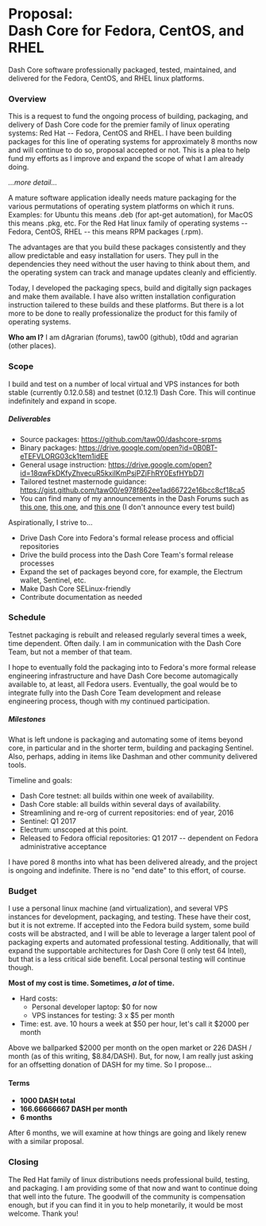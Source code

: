 # Proposal:<br />Dash Core for Fedora, CentOS, and RHEL

Dash Core software professionally packaged, tested, maintained, and delivered
for the Fedora, CentOS, and RHEL linux platforms.

### Overview

This is a request to fund the ongoing process of building, packaging, and
delivery of Dash Core code for the premier family of linux operating systems:
Red Hat -- Fedora, CentOS and RHEL. I have been building packages for this line
of operating systems for approximately 8 months now and will continue to do so,
proposal accepted or not. This is a plea to help fund my efforts as I improve
and expand the scope of what I am already doing.

*...more detail...*

A mature software application ideally needs mature packaging for the various
permutations of operating system platforms on which it runs. Examples: for
Ubuntu this means .deb (for apt-get automation), for MacOS this means .pkg, etc.
For the Red Hat linux family of operating systems -- Fedora, CentOS, RHEL --
this means RPM packages (.rpm).

The advantages are that you build these packages consistently and they allow
predictable and easy installation for users. They pull in the dependencies they
need without the user having to think about them, and the operating system can
track and manage updates cleanly and efficiently.

Today, I developed the packaging specs, build and digitally sign packages and
make them available. I have also written installation configuration instruction
tailered to these builds and these platforms. But there is a lot more to be done
to really professionalize the product for this family of operating systems.

**Who am I?** I am dAgrarian (forums), taw00 (github), t0dd and agrarian (other
places).

### Scope

I build and test on a number of local virtual and VPS instances for both stable
(currently 0.12.0.58) and testnet (0.12.1) Dash Core. This will continue
indefinitely and expand in scope.

##### Deliverables

* Source packages: <https://github.com/taw00/dashcore-srpms>
* Binary packages: <https://drive.google.com/open?id=0B0BT-eTEFVLORG03ck1tem1idEE>
* General usage instruction: <https://drive.google.com/open?id=18qwFkDKfyZhvecuR5kxiIKmPsjPZjFhRY0EsfHYbD7I>
* Tailored testnet masternode guidance: <https://gist.github.com/taw00/e978f862ee1ad66722e16bcc8cf18ca5>
* You can find many of my announcements in the Dash Forums such as [this one](https://www.dash.org/forum/threads/12-1-testnet-testing-phase-two-ignition.10818/page-8#post-108491), [this one](https://www.dash.org/forum/threads/testnet-masternode-guide-for-fedora-centos-rhel.11950/), and [this one](https://www.dash.org/forum/threads/12-1-testnet-testing-phase-two-ignition.10818/page-6#post-106852) (I don't announce every test build)

Aspirationally, I strive to...

* Drive Dash Core into Fedora's formal release process and official repositories
* Drive the build process into the Dash Core Team's formal release processes
* Expand the set of packages beyond core, for example, the Electrum wallet, Sentinel, etc.
* Make Dash Core SELinux-friendly
* Contribute documentation as needed

### Schedule

Testnet packaging is rebuilt and released regularly several times a week, time
dependent. Often daily. I am in communication with the Dash Core Team, but not a
member of that team.

I hope to eventually fold the packaging into to Fedora's more formal release
engineering infrastructure and have Dash Core become automagically available to,
at least, all Fedora users. Eventually, the goal would be to integrate fully
into the Dash Core Team development and release engineering process, though with
my continued participation.

##### Milestones

What is left undone is packaging and automating some of items beyond core, in
particular and in the shorter term, building and packaging Sentinel. Also,
perhaps, adding in items like Dashman and other community delivered tools.

Timeline and goals:

* Dash Core testnet: all builds within one week of availability.
* Dash Core stable: all builds within several days of availability.
* Streamlining and re-org of current repositories: end of year, 2016
* Sentinel: Q1 2017
* Electrum: unscoped at this point.
* Released to Fedora official repositories: Q1 2017 -- dependent on Fedora administrative acceptance

I have pored 8 months into what has been delivered already, and the project is
ongoing and indefinite. There is no "end date" to this effort, of course.

### Budget

I use a personal linux machine (and virtualization), and several VPS instances
for development, packaging, and testing. These have their cost, but it is not
extreme. If accepted into the Fedora build system, some build costs will be
abstracted, and I will be able to leverage a larger talent pool of packaging
experts and automated professional testing. Additionally, that will expand the
supportable architectures for Dash Core (I only test 64 Intel), but that is a
less critical side benefit. Local personal testing will continue though.

**Most of my cost is time. Sometimes, *a lot* of time.**

* Hard costs:
  - Personal developer laptop: $0 for now
  - VPS instances for testing: 3 x $5 per month
* Time: est. ave. 10 hours a week at $50 per hour, let's call it $2000 per month


Above we ballparked $2000 per month on the open market or 226 DASH / month (as
of this writing, $8.84/DASH). But, for now, I am really just asking for an
offsetting donation of DASH for my time. So I propose...

#### Terms

* **1000 DASH total**
 * **166.66666667 DASH per month**
 * **6 months**

After 6 months, we will examine at how things are going and likely renew with a
similar proposal.

### Closing

The Red Hat family of linux distributions needs professional build, testing, and
packaging. I am providing some of that now and want to continue doing that well
into the future. The goodwill of the community is compensation enough, but if
you can find it in you to help monetarily, it would be most welcome. Thank you!
